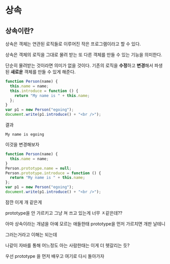 # 상속

## 상속이란?

상속은 객체는 연관된 로직들로 이루어진 작은 프로그램이라고 할 수 있다.

상속은 객체의 로직을 그대로 물려 받는 또 다른 객체를 만들 수 있는 기능을 의미한다.

단순히 물려받는 것이라면 의미가 없을 것이다. 기존의 로직을 **수정**하고 **변경**해서 파생된 **새로운** 객체를 만들 수 있게 해준다.

```js
function Person(name) {
  this.name = name;
  this.introduce = function () {
    return "My name is " + this.name;
  };
}
var p1 = new Person("egoing");
document.write(p1.introduce() + "<br />");
```

결과

```
My name is egoing
```

이것을 변경해보자

```js
function Person(name) {
  this.name = name;
}
Person.prototype.name = null;
Person.prototype.introduce = function () {
  return "My name is " + this.name;
};
var p1 = new Person("egoing");
document.write(p1.introduce() + "<br />");
```

잠깐 이게 개 같은게

prototype을 안 가르키고 그냥 쳐 쓰고 있는게 너무 ㅈ같은데??

아마 상속이라는 개념을 아예 모르는 애들한태 prototype을 먼저 가르치면 개판 날테니

그러는거라고 이해는 되는데

나같이 자바를 통해 어느정도 아는 사람한태는 이게 더 헷갈리는 듯?

우선 prototype 을 먼저 배우고 여기로 다시 돌아가자
